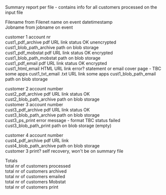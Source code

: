 Summary report per file - contains info for all customers processed on the input file				
				
Filename	from Filenet name on event	datetimestamp		
Jobname	from jobname on event			
				
customer 1 	account nr			
cust1_pdf_archive	pdf URL link	status OK	unencrypted	
cust1_blob_path_archive	path on blob storage			
cust1_pdf_mobstat	pdf URL link	status OK	encrypted	
cust1_blob_path_mobstat	path on blob storage			
cust1_pdf_email	pdf URL link	status OK	encrypted	 
cust1_html_email	HTML URL link	error?	statement or email cover page - TBC	some apps
cust1_txt_email	.txt URL link			some apps
cust1_blob_path_email	path on blob storage			
	 			
customer 2  	account number			
cust2_pdf_archive	pdf URL link	status OK		
cust2_blob_path_archive	path on blob storage			
customer 3 	account number			
cust3_pdf_archive	pdf URL link	status OK		
cust3_blob_path_archive	path on blob storage			
cust3_ps_print	error message - format TBC	status failed		
cust3_blob_path_print	path on blob storage (empty)			
				
customer 4	account number			
cust4_pdf_archive	pdf URL link			
cust4_blob_path_archive	path on blob storage			
customer 3 print?			self recovery, won't be on summary file	
				
Totals				
total nr of customers processed				
total nr of customers archived				
total nr of customers emailed				
total nr of customers Mobstat				
total nr of customers print				

